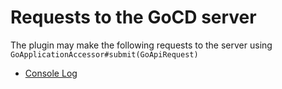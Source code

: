 # Requests to the GoCD server

The plugin may make the following requests to the server using `GoApplicationAccessor#submit(GoApiRequest)`

* [Console Log](#console-log)